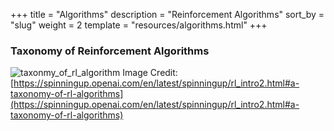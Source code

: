 +++
title = "Algorithms"
description = "Reinforcement Algorithms"
sort_by = "slug"
weight = 2
template = "resources/algorithms.html"
+++

### Taxonomy of Reinforcement Algorithms


![taxonmy_of_rl_algorithm](/img/rl_algorithm.svg)
Image Credit: [https://spinningup.openai.com/en/latest/spinningup/rl_intro2.html#a-taxonomy-of-rl-algorithms](https://spinningup.openai.com/en/latest/spinningup/rl_intro2.html#a-taxonomy-of-rl-algorithms)
